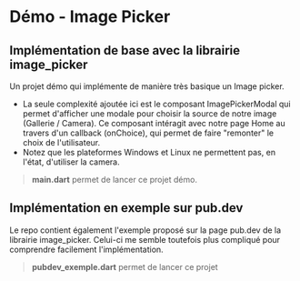 # Démo - Image Picker

## Implémentation de base avec la librairie image_picker

Un projet démo qui implémente de manière très basique un Image picker.

- La seule complexité ajoutée ici est le composant ImagePickerModal qui permet d'afficher une modale pour choisir la source de notre image (Gallerie / Camera). Ce composant intéragit avec notre page Home au travers d'un callback (onChoice), qui permet de faire "remonter" le choix de l'utilisateur.
- Notez que les plateformes Windows et Linux ne permettent pas, en l'état, d'utiliser la camera.

> **main.dart** permet de lancer ce projet démo.

## Implémentation en exemple sur pub.dev

Le repo contient également l'exemple proposé sur la page pub.dev de la librairie image_picker. Celui-ci me semble toutefois plus compliqué pour comprendre facilement l'implémentation.

> **pubdev_exemple.dart** permet de lancer ce projet 
